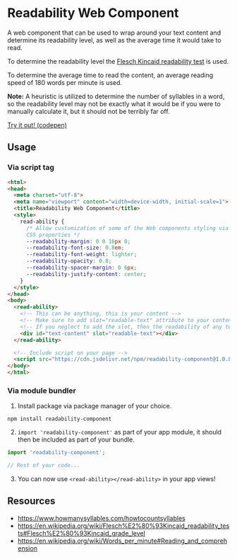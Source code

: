 # Readability Web Component
A web component that can be used to wrap around your text content and determine its readability level, as well as the average time it would take to read.

To determine the readability level the [Flesch Kincaid readability test](https://en.wikipedia.org/wiki/Flesch%E2%80%93Kincaid_readability_tests) is used.

To determine the average time to read the content, an average reading speed of 180 words per minute is used.

**Note:** A heuristic is utilized to determine the number of syllables in a word, so the readability level may not be exactly what it would be if you were to manually calculate it, but it should not be terribly far off.

[Try it out! (codepen)](https://codepen.io/rcasto/pen/gOaxjKM)

## Usage

### Via script tag
```html
<html>
<head>
  <meta charset="utf-8">
  <meta name="viewport" content="width=device-width, initial-scale=1">
  <title>Readability Web Component</title>
  <style>
    read-ability {
      /* Allow customization of some of the Web components styling via
      CSS properties */
      --readability-margin: 0 0 16px 0;
      --readability-font-size: 0.8em;
      --readability-font-weight: lighter;
      --readability-opacity: 0.8;
      --readability-spacer-margin: 0 6px;
      --readability-justify-content: center;
    }
  </style>
</head>
<body>
  <read-ability>
    <!-- This can be anything, this is your content -->
    <!-- Make sure to add slot="readable-text" attribute to your content if you also want it to be rendered -->
    <!-- If you neglect to add the slot, then the readability of any text contained by the component is computed, without displaying it -->
    <div id="text-content" slot="readable-text"></div>
  </read-ability>

  <!-- Include script on your page -->
  <script src="https://cdn.jsdelivr.net/npm/readability-component@1.0.8/dist/readability.min.js"></script>
</body>
</html>
```

### Via module bundler
1. Install package via package manager of your choice.
```
npm install readability-component
```

2. `import 'readability-component'` as part of your app module, it should then be included as part of your bundle.
```javascript
import 'readability-component';

// Rest of your code...
```

3. You can now use `<read-ability></read-ability>` in your app views!

## Resources
- https://www.howmanysyllables.com/howtocountsyllables
- https://en.wikipedia.org/wiki/Flesch%E2%80%93Kincaid_readability_tests#Flesch%E2%80%93Kincaid_grade_level
- https://en.wikipedia.org/wiki/Words_per_minute#Reading_and_comprehension